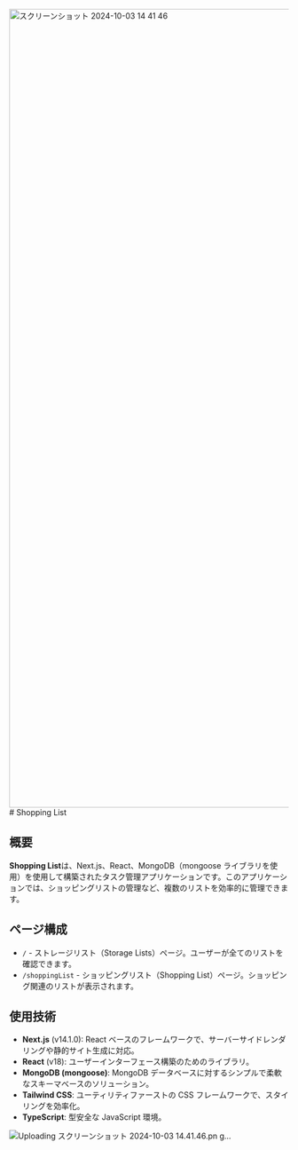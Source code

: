 <img width="1439" alt="スクリーンショット 2024-10-03 14 41 46" src="https://github.com/user-attachments/assets/8ee61797-9d2f-4699-a60a-d289635cc6af"># Shopping List

## 概要

**Shopping List**は、Next.js、React、MongoDB（mongoose ライブラリを使用）を使用して構築されたタスク管理アプリケーションです。このアプリケーションでは、ショッピングリストの管理など、複数のリストを効率的に管理できます。

## ページ構成

- `/` - ストレージリスト（Storage Lists）ページ。ユーザーが全てのリストを確認できます。
- `/shoppingList` - ショッピングリスト（Shopping List）ページ。ショッピング関連のリストが表示されます。

## 使用技術

- **Next.js** (v14.1.0): React ベースのフレームワークで、サーバーサイドレンダリングや静的サイト生成に対応。
- **React** (v18): ユーザーインターフェース構築のためのライブラリ。
- **MongoDB (mongoose)**: MongoDB データベースに対するシンプルで柔軟なスキーマベースのソリューション。
- **Tailwind CSS**: ユーティリティファーストの CSS フレームワークで、スタイリングを効率化。
- **TypeScript**: 型安全な JavaScript 環境。

![Uploading スクリーンショット 2024-10-03 14.41.46.pn<img width="1439" alt="スクリーンショット 2024-10-03 14 41 56" src="https://github.com/user-attachments/assets/3eca3a40-0230-4221-bc00-beabec893d3e">
g…]()

  
